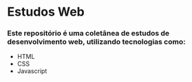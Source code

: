 # Estudos Web
### Este repositório é uma coletânea de estudos de desenvolvimento web, utilizando tecnologias como:

- HTML
- CSS
- Javascript